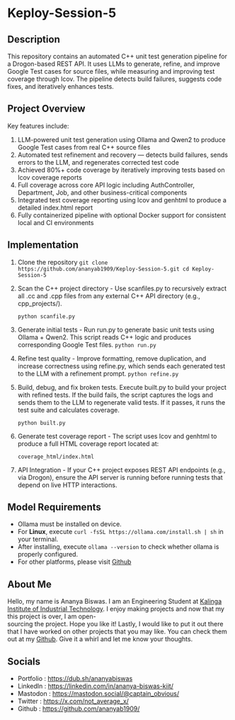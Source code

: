 # Keploy-Session-5

## Description
This repository contains an automated C++ unit test generation pipeline for a Drogon-based REST API. It uses LLMs to generate, refine, and improve Google Test cases for source files, while measuring and improving test coverage through lcov. The pipeline detects build failures, suggests code fixes, and iteratively enhances tests.

## Project Overview

Key features include:
  1. LLM-powered unit test generation using Ollama and Qwen2 to produce Google Test cases from real C++ source files
  2. Automated test refinement and recovery — detects build failures, sends errors to the LLM, and regenerates corrected test code
  3. Achieved 80%+ code coverage by iteratively improving tests based on lcov coverage reports
  4. Full coverage across core API logic including AuthController, Department, Job, and other business-critical components
  5. Integrated test coverage reporting using lcov and genhtml to produce a detailed index.html report
  6. Fully containerized pipeline with optional Docker support for consistent local and CI environments


## Implementation

  1. Clone the repository
    ```
    git clone https://github.com/ananyab1909/Keploy-Session-5.git
    cd Keploy-Session-5
    ```

  2. Scan the C++ project directory - Use scanfiles.py to recursively extract all .cc and .cpp files from any external C++ API directory (e.g., cpp_projects/).
     ```
     python scanfile.py
     ```
  3. Generate initial tests - Run run.py to generate basic unit tests using Ollama + Qwen2. This script reads C++ logic and produces corresponding Google Test files.
    ```
    python run.py
    ```
  4. Refine test quality - Improve formatting, remove duplication, and increase correctness using refine.py, which sends each generated test to the LLM with a refinement prompt.
    ```
    python refine.py
    ```
  5. Build, debug, and fix broken tests. Execute built.py to build your project with refined tests. If the build fails, the script captures the logs and sends them to the LLM to regenerate valid tests. If it           passes, it runs the test suite and calculates coverage.
     ```
     python built.py
     ```  
  6. Generate test coverage report - The script uses lcov and genhtml to produce a full HTML coverage report located at:
     ```
     coverage_html/index.html
     ```
  7. API Integration - If your C++ project exposes REST API endpoints (e.g., via Drogon), ensure the API server is running before running tests that depend on live HTTP interactions.
     

## Model Requirements

  - Ollama must be installed on device.
  - For __Linux__, execute `curl -fsSL https://ollama.com/install.sh | sh` in your terminal.
  - After installing, execute `ollama --version` to check whether ollama is properly configured.
  - For other platforms, please visit [Github](https://github.com/ollama/ollama/tree/main)
    

## About Me

  Hello, my name is Ananya Biswas. I am an Engineering Student at [Kalinga Institute of Industrial Technology](https://kiit.ac.in/). I enjoy making projects and now that my this project is over, I am open-      
  sourcing the project. Hope you like it! Lastly, I would like to put it out there that I have worked on other projects that you may like. You can check them out at my [Github](https://github.com/ananyab1909/). 
  Give it a whirl and let me know your thoughts.
  

## Socials

  - Portfolio : https://dub.sh/ananyabiswas
  - LinkedIn : https://linkedin.com/in/ananya-biswas-kiit/
  - Mastodon : https://mastodon.social/@captain_obvious/
  - Twitter : https://x.com/not_average_x/
  - Github : https://github.com/ananyab1909/
